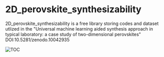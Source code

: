 # 2D_perovskite_synthesizability

2D_perovskite_synthesizability is a free library storing codes and dataset utlized in the "Universal machine learning aided synthesis approach in typical laboratory: a case study of two-dimensional perovskites"
DOI:10.5281/zenodo.10042935


![TOC](https://github.com/wuyileiiiii/2D_perovskite_synthesizability/assets/59167460/89cf24f9-ceba-43c2-9933-064a2d30f57d)
